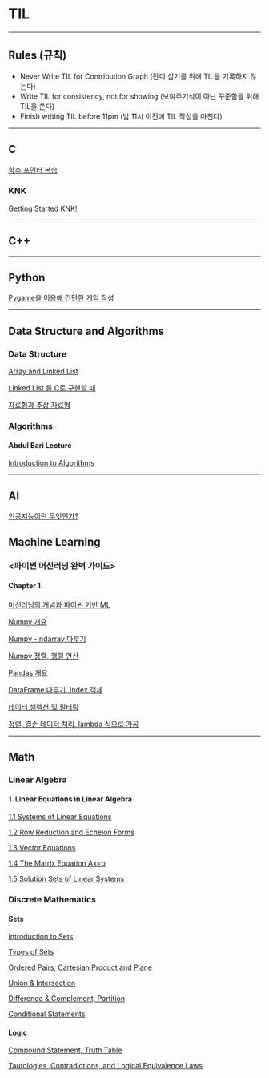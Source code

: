 # TIL

***

## Rules (규칙)
* Never Write TIL for Contribution Graph (잔디 심기를 위해 TIL을 기록하지 않는다)
* Write TIL for consistency, not for showing (보여주기식이 아닌 꾸준함을 위해 TIL을 쓴다)
* Finish writing TIL before 11pm (밤 11시 이전에 TIL 작성을 마친다)

***

## C

[함수 포인터 복습](https://velog.io/@charlieppark/%ED%95%A8%EC%88%98-%ED%8F%AC%EC%9D%B8%ED%84%B0-%EB%B3%B5%EC%8A%B5)

### KNK

[Getting Started KNK!](https://velog.io/@charlieppark/Getting-Started-KNK)

***

## C++

***

## Python

[Pygame을 이용해 간단한 게임 작성](https://velog.io/@charlieppark/Pygame%EC%9D%84-%EC%9D%B4%EC%9A%A9%ED%95%B4-%EA%B0%84%EB%8B%A8%ED%95%9C-%EA%B2%8C%EC%9E%84-%EC%9E%91%EC%84%B1)

***

## Data Structure and Algorithms

### Data Structure

[Array and Linked List](https://velog.io/@charlieppark/Array-and-Linked-List)

[Linked List 를 C로 구현할 때](https://velog.io/@charlieppark/Linked-List-%EB%A5%BC-C%EB%A1%9C-%EA%B5%AC%ED%98%84%ED%95%A0-%EB%95%8C)

[자료형과 추상 자료형](https://velog.io/@charlieppark/%EC%9E%90%EB%A3%8C%ED%98%95%EA%B3%BC-%EC%B6%94%EC%83%81-%EC%9E%90%EB%A3%8C%ED%98%95)

### Algorithms

#### Abdul Bari Lecture

[Introduction to Algorithms](https://velog.io/@charlieppark/Introduction-to-Algorithms)
  

***

## AI

[인공지능이란 무엇인가?](https://velog.io/@charlieppark/%EC%9D%B8%EA%B3%B5%EC%A7%80%EB%8A%A5%EC%9D%B4%EB%9E%80-%EB%AC%B4%EC%97%87%EC%9D%B8%EA%B0%80)

## Machine Learning

### <파이썬 머신러닝 완벽 가이드>

#### Chapter 1.

[머신러닝의 개념과 파이썬 기반 ML](https://velog.io/@charlieppark/%ED%8C%8C%EC%9D%B4%EC%8D%AC-%EB%A8%B8%EC%8B%A0%EB%9F%AC%EB%8B%9D-%EC%99%84%EB%B2%BD-%EA%B0%80%EC%9D%B4%EB%93%9C-Chap-01.0102)

[Numpy 개요](https://velog.io/@charlieppark/NumPy-%EA%B0%9C%EC%9A%94)

[Numpy - ndarray 다루기](https://velog.io/@charlieppark/ndarray-%EB%8B%A4%EB%A3%A8%EA%B8%B0)

[Numpy 정렬, 행렬 연산](https://velog.io/@charlieppark/Numpy-%EC%A0%95%EB%A0%AC-%ED%96%89%EB%A0%AC-%EC%97%B0%EC%82%B0)

[Pandas 개요](https://velog.io/@charlieppark/Pandas-Overview)

[DataFrame 다루기, Index 객체](https://velog.io/@charlieppark/DataFrame-%EB%8B%A4%EB%A3%A8%EA%B8%B0-Index-%EA%B0%9D%EC%B2%B4)

[데이터 셀렉션 및 필터링](https://velog.io/@charlieppark/%EB%8D%B0%EC%9D%B4%ED%84%B0-%EC%85%80%EB%A0%89%EC%85%98-%EB%B0%8F-%ED%95%84%ED%84%B0%EB%A7%81)

[정렬, 결손 데이터 처리, lambda 식으로 가공](https://velog.io/@charlieppark/%EC%A0%95%EB%A0%AC-%EA%B2%B0%EC%86%90-%EB%8D%B0%EC%9D%B4%ED%84%B0-%EC%B2%98%EB%A6%AC-lambda-%EC%8B%9D%EC%9C%BC%EB%A1%9C-%EA%B0%80%EA%B3%B5)

***

## Math

### Linear Algebra

#### 1. Linear Equations in Linear Algebra

[1.1 Systems of Linear Equations](https://velog.io/@charlieppark/1.1-Systems-of-Linear-Equations)

[1.2 Row Reduction and Echelon Forms](https://velog.io/@charlieppark/1.2-Row-Reduction-and-Echelon-Forms)

[1.3 Vector Equations](https://velog.io/@charlieppark/1.3-Vector-Equations)

[1.4 The Matrix Equation Ax=b](https://velog.io/@charlieppark/1.4-The-Matrix-Equation-Axb)

[1.5 Solution Sets of Linear Systems](https://velog.io/@charlieppark/1.5-Solution-Sets-of-Linear-Systems)

### Discrete Mathematics

#### Sets

[Introduction to Sets](https://velog.io/@charlieppark/Introduction-to-Sets)

[Types of Sets](https://velog.io/@charlieppark/Types-of-Sets)

[Ordered Pairs, Cartesian Product and Plane](https://velog.io/@charlieppark/Ordered-Pairs-Cartesian-Product-and-Plane)

[Union & Intersection](https://velog.io/@charlieppark/Union-Intersection)

[Difference & Complement, Partition](https://velog.io/@charlieppark/Difference-Complement-Partition)

[Conditional Statements](https://velog.io/@charlieppark/Conditional-Statements)

#### Logic

[Compound Statement, Truth Table](https://velog.io/@charlieppark/Compound-Statement-Truth-Table)

[Tautologies, Contradictions, and Logical Equivalence Laws](https://velog.io/@charlieppark/Tautologies-Contradictions-and-Logical-Equivalence-Laws)
